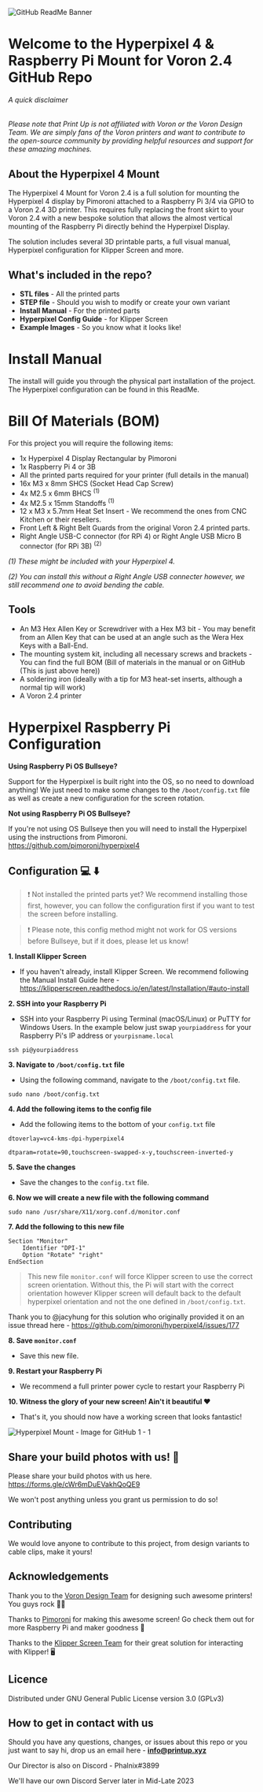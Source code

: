 ![GitHub ReadMe Banner](https://user-images.githubusercontent.com/58088168/210141506-722f4395-a598-4cf1-ba64-0caba1c09171.jpg)

# Welcome to the Hyperpixel 4 & Raspberry Pi Mount for Voron 2.4 GitHub Repo

###### A quick disclaimer
*Please note that Print Up is not affiliated with Voron or the Voron Design Team. We are simply fans of the Voron printers and want to contribute to the open-source community by providing helpful resources and support for these amazing machines.*

## About the Hyperpixel 4 Mount

The Hyperpixel 4 Mount for Voron 2.4 is a full solution for mounting the Hyperpixel 4 display by Pimoroni attached to a Raspberry Pi 3/4 via GPIO to a Voron 2.4 3D printer. This requires fully replacing the front skirt to your Voron 2.4 with a new bespoke solution that allows the almost vertical mounting of the Raspberry Pi directly behind the Hyperpixel Display.

The solution includes several 3D printable parts, a full visual manual, Hyperpixel configuration for Klipper Screen and more.

## What's included in the repo?
- **STL files** - All the printed parts
- **STEP file** - Should you wish to modify or create your own variant
- **Install Manual** - For the printed parts
- **Hyperpixel Config Guide** - for Klipper Screen
- **Example Images** - So you know what it looks like!

# Install Manual

The install will guide you through the physical part installation of the project. The Hyperpixel configuration can be found in this ReadMe. 

# Bill Of Materials (BOM)

For this project you will require the following items:
- 1x Hyperpixel 4 Display Rectangular by Pimoroni
- 1x Raspberry Pi 4 or 3B
- All the printed parts required for your printer (full details in the manual)
- 16x M3 x 8mm SHCS (Socket Head Cap Screw)
- 4x M2.5 x 6mm BHCS <sup>(1)</sup>
- 4x M2.5 x 15mm Standoffs <sup>(1)</sup>
- 12 x M3 x 5.7mm Heat Set Insert - We recommend the ones from CNC Kitchen or their resellers.
- Front Left & Right Belt Guards from the original Voron 2.4 printed parts. 
- Right Angle USB-C connector (for RPi 4) or Right Angle USB Micro B connector (for RPi 3B) <sup>(2)</sup>

*(1) These might be included with your Hyperpixel 4.*

*(2) You can install this without a Right Angle USB connecter however, we still recommend one to avoid bending the cable.*

## Tools

- An M3 Hex Allen Key or Screwdriver with a Hex M3 bit - You may benefit from an Allen Key that can be used at an angle such as the Wera Hex Keys with a Ball-End. 
- The mounting system kit, including all necessary screws and brackets - You can find the full BOM (Bill of materials in the manual or on GitHub (This is just above here))
- A soldering iron (ideally with a tip for M3 heat-set inserts, although a normal tip will work)
- A Voron 2.4 printer

# Hyperpixel Raspberry Pi Configuration

**Using Raspberry Pi OS Bullseye?**

Support for the Hyperpixel is built right into the OS, so no need to download anything! We just need to make some changes to the `/boot/config.txt` file as well as create a new configuration for the screen rotation. 

**Not using Raspberry Pi OS Bullseye?**

If you're not using OS Bullseye then you will need to install the Hyperpixel using the instructions from Pimoroni. https://github.com/pimoroni/hyperpixel4

## Configuration 💻 ⬇️

> ❗️ Not installed the printed parts yet? We recommend installing those first, however, you can follow the configuration first if you want to test the screen before installing. 

> ❗️ Please note, this config method might not work for OS versions before Bullseye, but if it does, please let us know!

**1. Install Klipper Screen**

- If you haven't already, install Klipper Screen. We recommend following the Manual Install Guide here - https://klipperscreen.readthedocs.io/en/latest/Installation/#auto-install

**2. SSH into your Raspberry Pi**

- SSH into your Raspberry Pi using Terminal (macOS/Linux) or PuTTY for Windows Users. In the example below just swap `yourpiaddress` for your Raspberry Pi's IP address or `yourpisname.local`

```
ssh pi@yourpiaddress
```

**3. Navigate to `/boot/config.txt` file**

- Using the following command, navigate to the `/boot/config.txt` file. 

```
sudo nano /boot/config.txt
``` 

**4. Add the following items to the config file**

- Add the following items to the bottom of your `config.txt` file

```
dtoverlay=vc4-kms-dpi-hyperpixel4

dtparam=rotate=90,touchscreen-swapped-x-y,touchscreen-inverted-y
```
**5. Save the changes**

- Save the changes to the `config.txt` file. 

**6. Now we will create a new file with the following command**

```
sudo nano /usr/share/X11/xorg.conf.d/monitor.conf
```
**7. Add the following to this new file**
```
Section "Monitor"
    Identifier "DPI-1"
    Option "Rotate" "right"
EndSection
```
> This new file `monitor.conf` will force Klipper screen to use the correct screen orientation. Without this, the Pi will start with the correct orientation however Klipper screen will default back to the default hyperpixel orientation and not the one defined in `/boot/config.txt`.

Thank you to @jacyhung for this solution who originally provided it on an issue thread here - https://github.com/pimoroni/hyperpixel4/issues/177

**8. Save `monitor.conf`**

- Save this new file. 

**9. Restart your Raspberry Pi**

- We recommend a full printer power cycle to restart your Raspberry Pi

**10. Witness the glory of your new screen! Ain't it beautiful ❤️**

- That's it, you should now have a working screen that looks fantastic! 

![Hyperpixel Mount - Image for GitHub 1  - 1](https://user-images.githubusercontent.com/58088168/210138461-019df19e-ae77-4082-b618-02178eacfe4c.jpeg)

## Share your build photos with us! 📸

Please share your build photos with us here. https://forms.gle/cWr6mDuEVakhQoQE9 

We won't post anything unless you grant us permission to do so! 

## Contributing

We would love anyone to contribute to this project, from design variants to cable clips, make it yours! 

## Acknowledgements

Thank you to the [Voron Design Team](https://vorondesign.com/) for designing such awesome printers! You guys rock 🤘🏻

Thanks to [Pimoroni](https://shop.pimoroni.com/) for making this awesome screen! Go check them out for more Raspberry Pi and maker goodness 🔩

Thanks to the [Klipper Screen Team](https://klipperscreen.readthedocs.io/en/latest/) for their great solution for interacting with Klipper! 🖥️ 

## Licence

Distributed under GNU General Public License version 3.0 (GPLv3)

## How to get in contact with us

Should you have any questions, changes, or issues about this repo or you just want to say hi, drop us an email here - **info@printup.xyz**

Our Director is also on Discord - Phalnix#3899

We'll have our own Discord Server later in Mid-Late 2023
